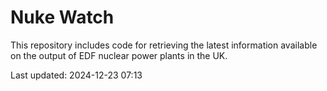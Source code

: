 # Nuke Watch

This repository includes code for retrieving the latest information available on the output of EDF nuclear power plants in the UK.

Last updated: 2024-12-23 07:13
